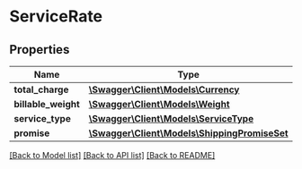 # ServiceRate

## Properties

Name | Type | Description | Notes
------------ | ------------- | ------------- | -------------
**total_charge** | [**\Swagger\Client\Models\Currency**](Currency.md) |  |
**billable_weight** | [**\Swagger\Client\Models\Weight**](Weight.md) |  |
**service_type** | [**\Swagger\Client\Models\ServiceType**](ServiceType.md) |  |
**promise** | [**\Swagger\Client\Models\ShippingPromiseSet**](ShippingPromiseSet.md) |  |

[[Back to Model list]](../../README.md#documentation-for-models) [[Back to API list]](../../README.md#documentation-for-api-endpoints) [[Back to README]](../../README.md)

